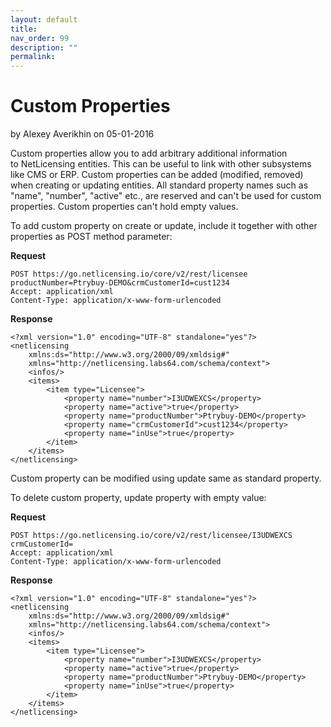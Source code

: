 ```yaml
---
layout: default
title:
nav_order: 99
description: ""
permalink:
---
```


Custom Properties
================================================

by <span class="editor"> Alexey Averikhin</span> on 05-01-2016

Custom properties allow you to add arbitrary additional information
to NetLicensing entities. This can be useful to link with other
subsystems like CMS or ERP. Custom properties can be added (modified,
removed) when creating or updating entities. All standard property
names such as "name", "number", "active" etc., are reserved and can't be
used for custom properties. Custom properties can't hold empty values.

To add custom property on create or update, include it together with
other properties as POST method parameter:

**Request**

``` theme:
POST https://go.netlicensing.io/core/v2/rest/licensee
productNumber=Ptrybuy-DEMO&crmCustomerId=cust1234
Accept: application/xml
Content-Type: application/x-www-form-urlencoded
```

**Response**

``` theme:
<?xml version="1.0" encoding="UTF-8" standalone="yes"?>
<netlicensing
    xmlns:ds="http://www.w3.org/2000/09/xmldsig#"
    xmlns="http://netlicensing.labs64.com/schema/context">
    <infos/>
    <items>
        <item type="Licensee">
            <property name="number">I3UDWEXCS</property>
            <property name="active">true</property>
            <property name="productNumber">Ptrybuy-DEMO</property>
            <property name="crmCustomerId">cust1234</property>
            <property name="inUse">true</property>
        </item>
    </items>
</netlicensing>
```

Custom property can be modified using update same as standard property.

To delete custom property, update property with empty value:

**Request**

``` theme:
POST https://go.netlicensing.io/core/v2/rest/licensee/I3UDWEXCS
crmCustomerId=
Accept: application/xml
Content-Type: application/x-www-form-urlencoded
```

**Response**

``` theme:
<?xml version="1.0" encoding="UTF-8" standalone="yes"?>
<netlicensing
    xmlns:ds="http://www.w3.org/2000/09/xmldsig#"
    xmlns="http://netlicensing.labs64.com/schema/context">
    <infos/>
    <items>
        <item type="Licensee">
            <property name="number">I3UDWEXCS</property>
            <property name="active">true</property>
            <property name="productNumber">Ptrybuy-DEMO</property>
            <property name="inUse">true</property>
        </item>
    </items>
</netlicensing>
```
